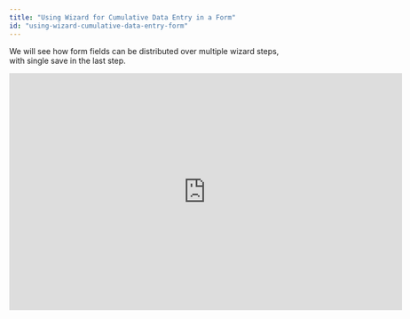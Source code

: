 ```yaml
---
title: "Using Wizard for Cumulative Data Entry in a Form"
id: "using-wizard-cumulative-data-entry-form"
---
```


We will see how form fields can be distributed over multiple wizard steps, with single save in the last step.

<iframe width="708" height="427" src="https://docs.google.com/presentation/d/15L2kS2wtdlXA5qehwYMfsf3bcdRh-TwG__lIHIxtqQ8/embed?start=false&amp;loop=false&amp;delayms=3000" frameborder="0" allowfullscreen="allowfullscreen" mozallowfullscreen="mozallowfullscreen" webkitallowfullscreen="webkitallowfullscreen"></iframe>
